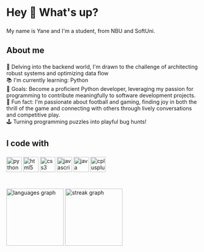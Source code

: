 <h1 align="left">Hey 👋 What's up?</h1>

###

<p align="left">My name is Yane and I'm a student, from NBU and SoftUni.</p>

###

<h2 align="left">About me</h2>

###

<p align="left">🌟 Delving into the backend world, I'm drawn to the challenge of architecting robust systems and optimizing data flow<br>📚 I'm currently learning: Python<br>🎯 Goals: Become a proficient Python developer, leveraging my passion for programming to contribute meaningfully to software development projects.<br>🎲 Fun fact: I'm passionate about football and gaming, finding joy in both the thrill of the game and connecting with others through lively conversations and competitive play.<br>🕹️ Turning programming puzzles into playful bug hunts!</p>

###

<h2 align="left">I code with</h2>

###

<div align="left">
  <img src="https://cdn.jsdelivr.net/gh/devicons/devicon/icons/python/python-original.svg" height="40" alt="python logo"  />
  <img src="https://cdn.jsdelivr.net/gh/devicons/devicon/icons/html5/html5-original.svg" height="40" alt="html5 logo"  />
  <img src="https://cdn.jsdelivr.net/gh/devicons/devicon/icons/css3/css3-original.svg" height="40" alt="css3 logo"  />
  <img src="https://cdn.jsdelivr.net/gh/devicons/devicon/icons/javascript/javascript-original.svg" height="40" alt="javascript logo"  />
  <img src="https://cdn.jsdelivr.net/gh/devicons/devicon/icons/java/java-original.svg" height="40" alt="java logo"  />
  <img src="https://cdn.jsdelivr.net/gh/devicons/devicon/icons/cplusplus/cplusplus-original.svg" height="40" alt="cplusplus logo"  />
</div>

###
</div>

###

<br clear="both">

<div align="left">
  <img src="https://github-readme-stats.vercel.app/api/top-langs?username=Yaneww11&locale=en&hide_title=false&layout=compact&exclude_lang=php&card_width=320&langs_count=5&theme=transparent&hide_border=false&order=2" height="150" alt="languages graph"  />
  <img src="https://streak-stats.demolab.com?user=Yaneww11&locale=en&mode=daily&theme=transparent&hide_border=false&border_radius=5&order=3" height="150" alt="streak graph"  />
</div>

###
